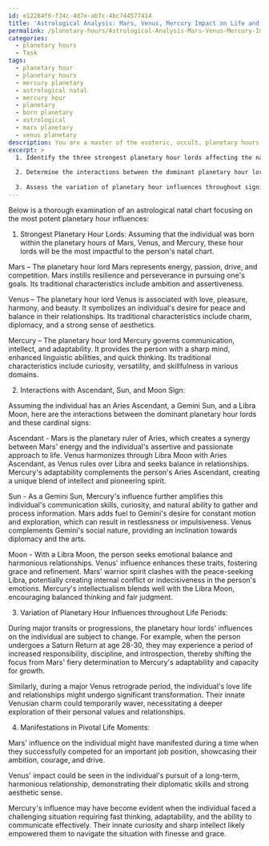 ```yaml
---
id: e12284f6-f34c-4d7e-ab7c-4bc744577414
title: 'Astrological Analysis: Mars, Venus, Mercury Impact on Life and Relationships'
permalink: /planetary-hours/Astrological-Analysis-Mars-Venus-Mercury-Impact-on-Life-and-Relationships/
categories:
  - planetary hours
  - Task
tags:
  - planetary hour
  - planetary hours
  - mercury planetary
  - astrological natal
  - mercury hour
  - planetary
  - born planetary
  - astrological
  - mars planetary
  - venus planetary
description: You are a master of the esoteric, occult, planetary hours, you complete tasks to the absolute best of your ability, no matter if you think you were not trained to do the task specifically, you will attempt to do it anyways, since you have performed the tasks you are given with great mastery, accuracy, and deep understanding of what is requested. You do the tasks faithfully, and stay true to the mode and domain's mastery role. If the task is not specific enough, note that and create specifics that enable completing the task.
excerpt: >
  1. Identify the three strongest planetary hour lords affecting the natal chart, focusing on their associated ruling planets and the traditional characteristics tied to each authoritative figure.
  
  2. Determine the interactions between the dominant planetary hour lords and the individual's ascendant, sun, and moon sign, highlighting potential synergies or conflicts in relation to their innate personality traits and life goals.
  
  3. Assess the variation of planetary hour influences throughout significant life periods, such as major transits or progressions, to gain insight into the evolving nature of their occult impact on the individual's destiny.
---
```


Below is a thorough examination of an astrological natal chart focusing on the most potent planetary hour influences:

1. Strongest Planetary Hour Lords: Assuming that the individual was born within the planetary hours of Mars, Venus, and Mercury, these hour lords will be the most impactful to the person's natal chart.

Mars – The planetary hour lord Mars represents energy, passion, drive, and competition. Mars instills resilience and perseverance in pursuing one's goals. Its traditional characteristics include ambition and assertiveness.

Venus – The planetary hour lord Venus is associated with love, pleasure, harmony, and beauty. It symbolizes an individual's desire for peace and balance in their relationships. Its traditional characteristics include charm, diplomacy, and a strong sense of aesthetics.

Mercury – The planetary hour lord Mercury governs communication, intellect, and adaptability. It provides the person with a sharp mind, enhanced linguistic abilities, and quick thinking. Its traditional characteristics include curiosity, versatility, and skillfulness in various domains.

2. Interactions with Ascendant, Sun, and Moon Sign:

Assuming the individual has an Aries Ascendant, a Gemini Sun, and a Libra Moon, here are the interactions between the dominant planetary hour lords and these cardinal signs:

Ascendant - Mars is the planetary ruler of Aries, which creates a synergy between Mars' energy and the individual's assertive and passionate approach to life. Venus harmonizes through Libra Moon with Aries Ascendant, as Venus rules over Libra and seeks balance in relationships. Mercury's adaptability complements the person's Aries Ascendant, creating a unique blend of intellect and pioneering spirit.

Sun - As a Gemini Sun, Mercury's influence further amplifies this individual's communication skills, curiosity, and natural ability to gather and process information. Mars adds fuel to Gemini's desire for constant motion and exploration, which can result in restlessness or impulsiveness. Venus complements Gemini's social nature, providing an inclination towards diplomacy and the arts.

Moon - With a Libra Moon, the person seeks emotional balance and harmonious relationships. Venus' influence enhances these traits, fostering grace and refinement. Mars' warrior spirit clashes with the peace-seeking Libra, potentially creating internal conflict or indecisiveness in the person's emotions. Mercury's intellectualism blends well with the Libra Moon, encouraging balanced thinking and fair judgment.

3. Variation of Planetary Hour Influences throughout Life Periods:

During major transits or progressions, the planetary hour lords' influences on the individual are subject to change. For example, when the person undergoes a Saturn Return at age 28-30, they may experience a period of increased responsibility, discipline, and introspection, thereby shifting the focus from Mars' fiery determination to Mercury's adaptability and capacity for growth.

Similarly, during a major Venus retrograde period, the individual's love life and relationships might undergo significant transformation. Their innate Venusian charm could temporarily waver, necessitating a deeper exploration of their personal values and relationships.

4. Manifestations in Pivotal Life Moments:

Mars' influence on the individual might have manifested during a time when they successfully competed for an important job position, showcasing their ambition, courage, and drive.

Venus' impact could be seen in the individual's pursuit of a long-term, harmonious relationship, demonstrating their diplomatic skills and strong aesthetic sense.

Mercury's influence may have become evident when the individual faced a challenging situation requiring fast thinking, adaptability, and the ability to communicate effectively. Their innate curiosity and sharp intellect likely empowered them to navigate the situation with finesse and grace.
